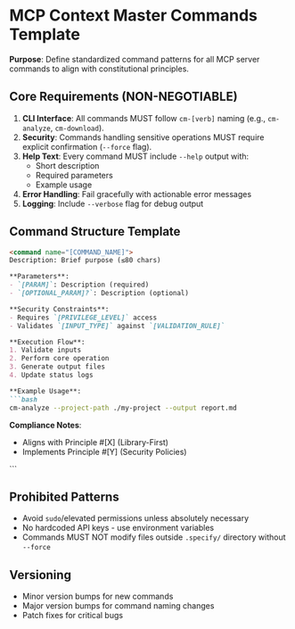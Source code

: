 # MCP Context Master Commands Template

**Purpose**: Define standardized command patterns for all MCP server commands to align with constitutional principles.

## Core Requirements (NON-NEGOTIABLE)
1. **CLI Interface**: All commands MUST follow `cm-[verb]` naming (e.g., `cm-analyze`, `cm-download`).
2. **Security**: Commands handling sensitive operations MUST require explicit confirmation (`--force` flag).
3. **Help Text**: Every command MUST include `--help` output with:
   - Short description
   - Required parameters
   - Example usage
4. **Error Handling**: Fail gracefully with actionable error messages
5. **Logging**: Include `--verbose` flag for debug output

## Command Structure Template
```markdown
<command name="[COMMAND_NAME]">
Description: Brief purpose (≤80 chars)

**Parameters**:
- `[PARAM]`: Description (required)
- `[OPTIONAL_PARAM]?`: Description (optional)

**Security Constraints**:
- Requires `[PRIVILEGE_LEVEL]` access
- Validates `[INPUT_TYPE]` against `[VALIDATION_RULE]`

**Execution Flow**:
1. Validate inputs
2. Perform core operation
3. Generate output files
4. Update status logs

**Example Usage**:
```bash
cm-analyze --project-path ./my-project --output report.md
```

**Compliance Notes**:
- Aligns with Principle #[X] (Library-First)
- Implements Principle #[Y] (Security Policies)
</command>
```

## Prohibited Patterns
- Avoid `sudo`/elevated permissions unless absolutely necessary
- No hardcoded API keys - use environment variables
- Commands MUST NOT modify files outside `.specify/` directory without `--force`

## Versioning
- Minor version bumps for new commands
- Major version bumps for command naming changes
- Patch fixes for critical bugs